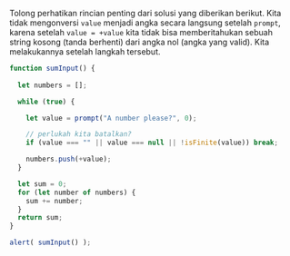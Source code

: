 Tolong perhatikan rincian penting dari solusi yang diberikan berikut. Kita tidak mengonversi `value` menjadi angka secara langsung setelah `prompt`, karena setelah `value = +value` kita tidak bisa memberitahukan sebuah string kosong (tanda berhenti) dari angka nol (angka yang valid). Kita melakukannya setelah langkah tersebut.


```js run demo
function sumInput() {
 
  let numbers = [];

  while (true) {

    let value = prompt("A number please?", 0);

    // perlukah kita batalkan?
    if (value === "" || value === null || !isFinite(value)) break;

    numbers.push(+value);
  }

  let sum = 0;
  for (let number of numbers) {
    sum += number;
  }
  return sum;
}

alert( sumInput() ); 
```

